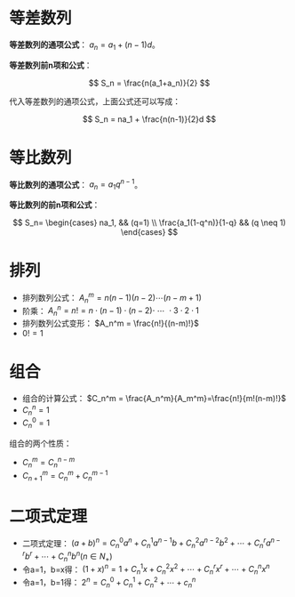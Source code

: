# 等差数列

**等差数列的通项公式**： $a_n = a_1 + (n - 1)d$。

**等差数列前n项和公式**：

$$
S_n = \frac{n(a_1+a_n)}{2}
$$

代入等差数列的通项公式，上面公式还可以写成：

$$
S_n = na_1 + \frac{n(n-1)}{2}d
$$
# 等比数列

**等比数列的通项公式**： $a_n = a_1q^{n-1}$。

**等比数列的前n项和公式**：

$$
S_n=
\begin{cases}
na_1, && (q=1) \\
\frac{a_1(1-q^n)}{1-q} && (q \neq 1)
\end{cases}
$$

# 排列

- 排列数列公式： $A_n^m = n(n-1)(n-2) \cdots (n-m+1)$
- 阶乘： $A_n^n = n! = n \cdot (n-1) \cdot (n-2) \cdot \ \cdots \ \cdot 3 \cdot 2 \cdot 1$
- 排列数列公式变形： $A_n^m = \frac{n!}{(n-m)!}$
- $0! = 1$

# 组合

- 组合的计算公式： $C_n^m = \frac{A_n^m}{A_m^m}=\frac{n!}{m!(n-m)!}$
-  $C_n^n=1$
- $C_n^0=1$

组合的两个性质：

- $C_n^m = C_n^{n-m}$
- $C_{n+1}^m = C_n^m + C_n^{m-1}$

# 二项式定理

- 二项式定理： $(a+b)^n = C_n^0a^n+C_n^1a^{n-1}b+C_n^2a^{n-2}b^2+ \cdots + C_n^ra^{n-r}b^r+ \cdots + C_n^nb^n (n \in N_+)$
- 令a=1，b=x得： $(1+x)^n=1+C_n^1x+C_n^2x^2+ \cdots + C_n^rx^r + \cdots + C_n^nx^n$
- 令a=1，b=1得： $2^n = C_n^0+C_n^1+C_n^2+ \cdots + c_n^n$

